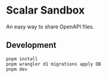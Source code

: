 # Scalar Sandbox

An easy way to share OpenAPI files.

## Development

```
pnpm install
pnpm wrangler d1 migrations apply DB
pnpm dev
```

